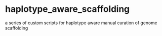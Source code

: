 # haplotype_aware_scaffolding
a series of custom scripts for haplotype aware manual curation of genome scaffolding
